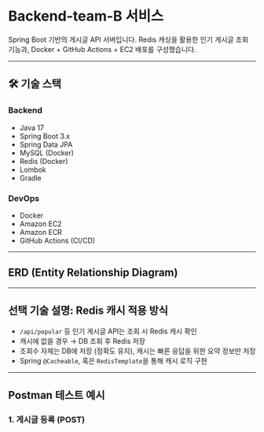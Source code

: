 # Backend-team-B 서비스

Spring Boot 기반의 게시글 API 서버입니다. Redis 캐싱을 활용한 인기 게시글 조회 기능과, Docker + GitHub Actions + EC2 배포를 구성했습니다.

---

## 🛠 기술 스택

### Backend
- Java 17
- Spring Boot 3.x
- Spring Data JPA
- MySQL (Docker)
- Redis (Docker)
- Lombok
- Gradle

### DevOps
- Docker
- Amazon EC2
- Amazon ECR
- GitHub Actions (CI/CD)

---

## ERD (Entity Relationship Diagram)


---

## 선택 기술 설명: Redis 캐시 적용 방식

- `/api/popular` 등 인기 게시글 API는 조회 시 Redis 캐시 확인
- 캐시에 없을 경우 → DB 조회 후 Redis 저장
- 조회수 자체는 DB에 저장 (정확도 유지), 캐시는 빠른 응답을 위한 요약 정보만 저장
- Spring `@Cacheable`, 혹은 `RedisTemplate`을 통해 캐시 로직 구현

---

## Postman 테스트 예시

### 1. 게시글 등록 (POST)

